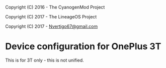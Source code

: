 Copyright (C) 2016 - The CyanogenMod Project

Copyright (C) 2017 - The LineageOS Project

Copyright (C) 2017 - Nvertigo67@gmail.com

Device configuration for OnePlus 3T
===================================

This is for 3T only - this is not unified.
